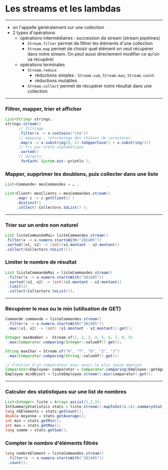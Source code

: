 # Les streams et les lambdas

----

- on l'appelle généralement sur une collection
- 2 types d'opérations
  - opérations intermédiaires : succession de stream (stream pipelines)
    - `Stream.filter` permet de filtrer les éléments d'une collection
    - `Stream.map` permet de choisir quel élément on veut récupérer dans notre stream. On peut aussi directement modifier ce qu'on va récupérer
  - opérations terminales
    - `Stream.reduce`
      - réductions simples : `Stream.sum`, `Stream.max`, `Stream.count`
      - réductions mutables
    - `Stream.collect` permet de récupérer notre résultat dans une collection

----

### Filtrer, mapper, trier et afficher
```java
List<String> strings;
strings.stream()
      // filtrage
      .filter(x -> x.contains("cha"))
      // mapping : reformatage des chaînes de caractères
      .map(x -> x.substring(0, 1).toUpperCase() + x.substring(1))
      // tri par ordre alphabétique
      .sorted()
      // Outputs:
      .forEach( System.out::println );
```

### Mapper, supprimer les doublons, puis collecter dans une liste
```java
List<Commande> mesCommandes = … ;

List<Client> mesClients = mesCommandes.stream()
     .map( c -> c.getClient() )
     .distinct()
     .collect( Collectors.toList() );
```

----

### Trier sur un ordre non naturel
```java
List listeCommandeMai= listeCommandes.stream()
.filter(x -> x.numero.startsWith("201405"))
.sorted((x1, x2) -> (int)(x1.montant - x2.montant))
.collect(Collectors.toList());
```

### Limiter le nombre de résultat
```java
List lListeCommandeMai = listeCommandes.stream()
 .filter(x -> x.numero.startsWith("201405"))
 .sorted((x1, x2) -> (int)(x1.montant - x2.montant))
 .limit(2)
 .collect(Collectors.toList());
 ```

 ----

### Récupérer le max ou le min (utilisation de GET)
```java
Commande commande = listeCommandes.stream()
 .filter(x -> x.numero.startsWith("201405"))
 .max((x1, x2) -> (int) (x1.montant - x2.montant)).get();

Integer maxNumber =  Stream.of(1, 2, 3, 4, 5, 6, 7, 8, 9)
 .max(Comparator.comparing(Integer::valueOf)).get();

String maxChar = Stream.of("H", "T", "D", "I", "J")
 .max(Comparator.comparing(String::valueOf)).get();

// Création d'un comparateur pour avoir le plus jeune employé
Comparator<Employee> comparator = Comparator.comparing(Employee::getAge);
Employee minObject = listeEmployee.stream().min(comparator).get();
```

----

### Calculer des statistiques sur une list de nombres
```java
List<Integer> liste = Arrays.asList(1,2,3);
IntSummaryStatistics stats = liste.stream().mapToInt(i->i).summaryStatistics();
long nbElements = stats.getCount();
double moyenne = stats.getAverage();
int min = stats.getMin();
int max = stats.getMax();
long somme = stats.getSum();
```

### Compter le nombre d'éléments filtrés
```java
long nombreElement = listeCommandes.stream()
 .filter(x -> x.numero.startsWith("201405"))
 .count();
 ```
